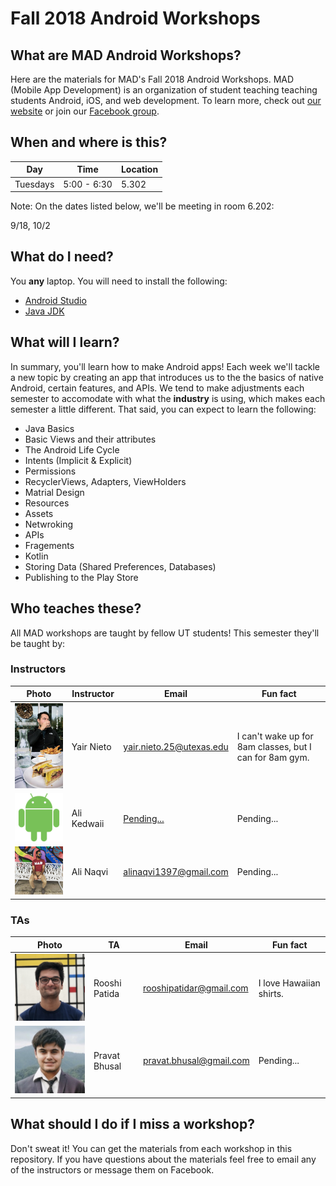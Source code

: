 # Fall 2018 Android Workshops

## What are MAD Android Workshops?

Here are the materials for MAD's Fall 2018 Android Workshops. MAD (Mobile App Development) is an organization of student teaching teaching students Android, iOS, and web development. To learn more, check out [our website](https://www.txcsmad.com) or join our [Facebook group](https://www.facebook.com/groups/MADstudentorg).

## When and where is this?

|Day|Time|Location|
|---|---|---|
|Tuesdays|5:00 - 6:30|5.302|

Note: On the dates listed below, we'll be meeting in room 6.202:

9/18, 10/2

## What do I need?

You **any** laptop. You will need to install the following:
* [Android Studio](https://developer.android.com/studio/)
* [Java JDK](http://www.oracle.com/technetwork/java/javase/downloads/jdk8-downloads-2133151.html)

## What will I learn?

In summary, you'll learn how to make Android apps! Each week we'll tackle a new topic by creating an app that introduces us to the the basics of native Android, certain features, and APIs. We tend to make adjustments each semester to accomodate with what the **industry** is using, which makes each semester a little different. That said, you can expect to learn the following:
* Java Basics
* Basic Views and their attributes
* The Android Life Cycle
* Intents (Implicit & Explicit)
* Permissions
* RecyclerViews, Adapters, ViewHolders
* Matrial Design
* Resources
* Assets
* Netwroking
* APIs
* Fragements
* Kotlin
* Storing Data (Shared Preferences, Databases)
* Publishing to the Play Store

## Who teaches these?

All MAD workshops are taught by fellow UT students! This semester they'll be taught by:

### Instructors

|Photo|Instructor|Email|Fun fact|
|---|---|---|---|
|<img src="/instructor/yair.jpg" width="200px" />|Yair Nieto|[yair.nieto.25@utexas.edu](mailto:yair.nieto.25@utexas.edu)|I can't wake up for 8am classes, but I can for 8am gym.|
|<img src="/instructor/andyAndroid.png" width="200px" />|Ali Kedwaii|[Pending...](mailto:)|Pending...|
|<img src="/instructor/aliN.jpg" width="200px" />|Ali Naqvi|[alinaqvi1397@gmail.com](mailto:alinaqvi1397@gmail.com)|Pending...|

### TAs

|Photo|TA|Email|Fun fact|
|---|---|---|---|
|<img src="/instructor/rooshi.png" width="200px" />|Rooshi Patida|[rooshipatidar@gmail.com](mailto:rooshipatidar@gmail.com)| I love Hawaiian shirts.|
|<img src="/instructor/pravat.png" width="200px" />|Pravat Bhusal|[pravat.bhusal@gmail.com](mailto:pravat.bhusal@gmail.com)|Pending...|

## What should I do if I miss a workshop?

Don't sweat it! You can get the materials from each workshop in this repository. If you have questions about the materials feel free to email any of the instructors or message them on Facebook.
